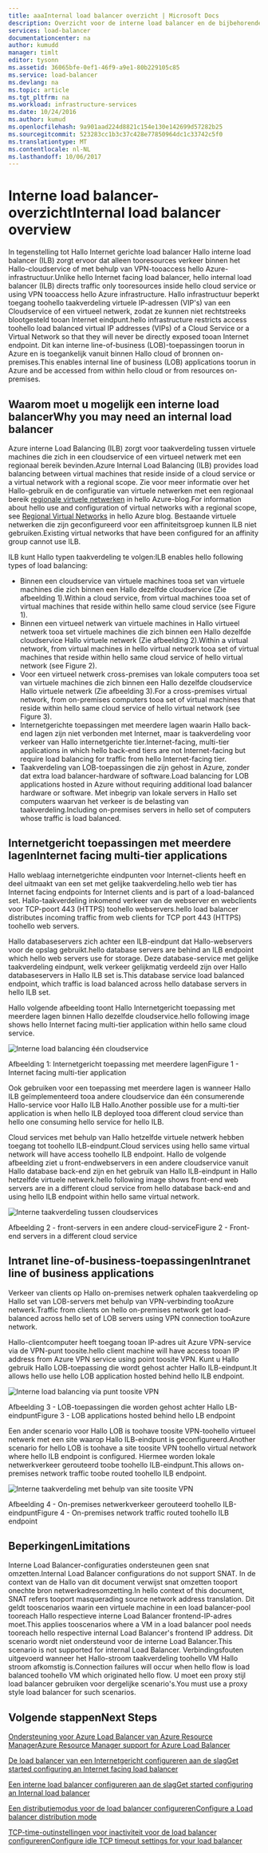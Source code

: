 ```yaml
---
title: aaaInternal load balancer overzicht | Microsoft Docs
description: Overzicht voor de interne load balancer en de bijbehorende functies. De werking van een load balancer voor Azure en mogelijke scenario's tooconfigure interne eindpunten
services: load-balancer
documentationcenter: na
author: kumudd
manager: timlt
editor: tysonn
ms.assetid: 36065bfe-0ef1-46f9-a9e1-80b229105c85
ms.service: load-balancer
ms.devlang: na
ms.topic: article
ms.tgt_pltfrm: na
ms.workload: infrastructure-services
ms.date: 10/24/2016
ms.author: kumud
ms.openlocfilehash: 9a901aad224d8821c154e130e142699d57282b25
ms.sourcegitcommit: 523283cc1b3c37c428e77850964dc1c33742c5f0
ms.translationtype: MT
ms.contentlocale: nl-NL
ms.lasthandoff: 10/06/2017
---
```

# <a name="internal-load-balancer-overview"></a><span data-ttu-id="d2cd2-103">Interne load balancer-overzicht</span><span class="sxs-lookup"><span data-stu-id="d2cd2-103">Internal load balancer overview</span></span>

<span data-ttu-id="d2cd2-104">In tegenstelling tot Hallo Internet gerichte load balancer Hallo interne load balancer (ILB) zorgt ervoor dat alleen tooresources verkeer binnen het Hallo-cloudservice of met behulp van VPN-tooaccess hello Azure-infrastructuur.</span><span class="sxs-lookup"><span data-stu-id="d2cd2-104">Unlike hello Internet facing load balancer, hello internal load balancer (ILB) directs traffic only tooresources inside hello cloud service or using VPN tooaccess hello Azure infrastructure.</span></span> <span data-ttu-id="d2cd2-105">Hallo infrastructuur beperkt toegang toohello taakverdeling virtuele IP-adressen (VIP's) van een Cloudservice of een virtueel netwerk, zodat ze kunnen niet rechtstreeks blootgesteld tooan Internet eindpunt.</span><span class="sxs-lookup"><span data-stu-id="d2cd2-105">hello infrastructure restricts access toohello load balanced virtual IP addresses (VIPs) of a Cloud Service or a Virtual Network so that they will never be directly exposed tooan Internet endpoint.</span></span> <span data-ttu-id="d2cd2-106">Dit kan interne line-of-business (LOB)-toepassingen toorun in Azure en is toegankelijk vanuit binnen Hallo cloud of bronnen on-premises.</span><span class="sxs-lookup"><span data-stu-id="d2cd2-106">This enables internal line of business (LOB) applications toorun in Azure and be accessed from within hello cloud or from resources on-premises.</span></span>

## <a name="why-you-may-need-an-internal-load-balancer"></a><span data-ttu-id="d2cd2-107">Waarom moet u mogelijk een interne load balancer</span><span class="sxs-lookup"><span data-stu-id="d2cd2-107">Why you may need an internal load balancer</span></span>

<span data-ttu-id="d2cd2-108">Azure interne Load Balancing (ILB) zorgt voor taakverdeling tussen virtuele machines die zich in een cloudservice of een virtueel netwerk met een regionaal bereik bevinden.</span><span class="sxs-lookup"><span data-stu-id="d2cd2-108">Azure Internal Load Balancing (ILB) provides load balancing between virtual machines that reside inside of a cloud service or a virtual network with a regional scope.</span></span> <span data-ttu-id="d2cd2-109">Zie voor meer informatie over het Hallo-gebruik en de configuratie van virtuele netwerken met een regionaal bereik [regionale virtuele netwerken](https://azure.microsoft.com/blog/2014/05/14/regional-virtual-networks/) in hello Azure-blog.</span><span class="sxs-lookup"><span data-stu-id="d2cd2-109">For information about hello use and configuration of virtual networks with a regional scope, see [Regional Virtual Networks](https://azure.microsoft.com/blog/2014/05/14/regional-virtual-networks/) in hello Azure blog.</span></span> <span data-ttu-id="d2cd2-110">Bestaande virtuele netwerken die zijn geconfigureerd voor een affiniteitsgroep kunnen ILB niet gebruiken.</span><span class="sxs-lookup"><span data-stu-id="d2cd2-110">Existing virtual networks that have been configured for an affinity group cannot use ILB.</span></span>

<span data-ttu-id="d2cd2-111">ILB kunt Hallo typen taakverdeling te volgen:</span><span class="sxs-lookup"><span data-stu-id="d2cd2-111">ILB enables hello following types of load balancing:</span></span>

* <span data-ttu-id="d2cd2-112">Binnen een cloudservice van virtuele machines tooa set van virtuele machines die zich binnen een Hallo dezelfde cloudservice (Zie afbeelding 1).</span><span class="sxs-lookup"><span data-stu-id="d2cd2-112">Within a cloud service, from virtual machines tooa set of virtual machines that reside within hello same cloud service (see Figure 1).</span></span>
* <span data-ttu-id="d2cd2-113">Binnen een virtueel netwerk van virtuele machines in Hallo virtueel netwerk tooa set virtuele machines die zich binnen een Hallo dezelfde cloudservice Hallo virtuele netwerk (Zie afbeelding 2).</span><span class="sxs-lookup"><span data-stu-id="d2cd2-113">Within a virtual network, from virtual machines in hello virtual network tooa set of virtual machines that reside within hello same cloud service of hello virtual network (see Figure 2).</span></span>
* <span data-ttu-id="d2cd2-114">Voor een virtueel netwerk cross-premises van lokale computers tooa set van virtuele machines die zich binnen een Hallo dezelfde cloudservice Hallo virtuele netwerk (Zie afbeelding 3).</span><span class="sxs-lookup"><span data-stu-id="d2cd2-114">For a cross-premises virtual network, from on-premises computers tooa set of virtual machines that reside within hello same cloud service of hello virtual network (see Figure 3).</span></span>
* <span data-ttu-id="d2cd2-115">Internetgerichte toepassingen met meerdere lagen waarin Hallo back-end lagen zijn niet verbonden met Internet, maar is taakverdeling voor verkeer van Hallo internetgerichte tier.</span><span class="sxs-lookup"><span data-stu-id="d2cd2-115">Internet-facing, multi-tier applications in which hello back-end tiers are not Internet-facing but require load balancing for traffic from hello Internet-facing tier.</span></span>
* <span data-ttu-id="d2cd2-116">Taakverdeling van LOB-toepassingen die zijn gehost in Azure, zonder dat extra load balancer-hardware of software.</span><span class="sxs-lookup"><span data-stu-id="d2cd2-116">Load balancing for LOB applications hosted in Azure without requiring additional load balancer hardware or software.</span></span> <span data-ttu-id="d2cd2-117">Met inbegrip van lokale servers in Hallo set computers waarvan het verkeer is de belasting van taakverdeling.</span><span class="sxs-lookup"><span data-stu-id="d2cd2-117">Including on-premises servers in hello set of computers whose traffic is load balanced.</span></span>

## <a name="internet-facing-multi-tier-applications"></a><span data-ttu-id="d2cd2-118">Internetgericht toepassingen met meerdere lagen</span><span class="sxs-lookup"><span data-stu-id="d2cd2-118">Internet facing multi-tier applications</span></span>

<span data-ttu-id="d2cd2-119">Hallo weblaag internetgerichte eindpunten voor Internet-clients heeft en deel uitmaakt van een set met gelijke taakverdeling.</span><span class="sxs-lookup"><span data-stu-id="d2cd2-119">hello web tier has Internet facing endpoints for Internet clients and is part of a load-balanced set.</span></span> <span data-ttu-id="d2cd2-120">Hallo-taakverdeling inkomend verkeer van de webserver en webclients voor TCP-poort 443 (HTTPS) toohello webservers.</span><span class="sxs-lookup"><span data-stu-id="d2cd2-120">hello load balancer  distributes incoming traffic from web clients for TCP port 443 (HTTPS) toohello web servers.</span></span>

<span data-ttu-id="d2cd2-121">Hallo databaseservers zich achter een ILB-eindpunt dat Hallo-webservers voor de opslag gebruikt.</span><span class="sxs-lookup"><span data-stu-id="d2cd2-121">hello database servers are behind an ILB endpoint which hello web servers use for storage.</span></span> <span data-ttu-id="d2cd2-122">Deze database-service met gelijke taakverdeling eindpunt, welk verkeer gelijkmatig verdeeld zijn over Hallo databaseservers in Hallo ILB set is.</span><span class="sxs-lookup"><span data-stu-id="d2cd2-122">This database service load balanced endpoint, which traffic is load balanced across hello database servers in hello ILB set.</span></span>

<span data-ttu-id="d2cd2-123">Hallo volgende afbeelding toont Hallo Internetgericht toepassing met meerdere lagen binnen Hallo dezelfde cloudservice.</span><span class="sxs-lookup"><span data-stu-id="d2cd2-123">hello following image shows hello Internet facing multi-tier application within hello same cloud service.</span></span>

![Interne load balancing één cloudservice](./media/load-balancer-internal-overview/IC736321.png)

<span data-ttu-id="d2cd2-125">Afbeelding 1: Internetgericht toepassing met meerdere lagen</span><span class="sxs-lookup"><span data-stu-id="d2cd2-125">Figure 1 - Internet facing multi-tier application</span></span>

<span data-ttu-id="d2cd2-126">Ook gebruiken voor een toepassing met meerdere lagen is wanneer Hallo ILB geïmplementeerd tooa andere cloudservice dan één consumerende Hallo-service voor Hallo ILB Hallo.</span><span class="sxs-lookup"><span data-stu-id="d2cd2-126">Another possible use for a multi-tier application is when hello ILB deployed tooa different cloud service than hello one consuming hello service for hello ILB.</span></span>

<span data-ttu-id="d2cd2-127">Cloud services met behulp van Hallo hetzelfde virtuele netwerk hebben toegang tot toohello ILB-eindpunt.</span><span class="sxs-lookup"><span data-stu-id="d2cd2-127">Cloud services using hello same virtual network will have access toohello ILB endpoint.</span></span> <span data-ttu-id="d2cd2-128">Hallo de volgende afbeelding ziet u front-endwebservers in een andere cloudservice vanuit Hallo database back-end zijn en het gebruik van Hallo ILB-eindpunt in Hallo hetzelfde virtuele netwerk.</span><span class="sxs-lookup"><span data-stu-id="d2cd2-128">hello following image shows front-end web servers are in a different cloud service from hello database back-end and using hello ILB endpoint within hello same virtual network.</span></span>

![Interne taakverdeling tussen cloudservices](./media/load-balancer-internal-overview/IC744147.png)

<span data-ttu-id="d2cd2-130">Afbeelding 2 - front-servers in een andere cloud-service</span><span class="sxs-lookup"><span data-stu-id="d2cd2-130">Figure 2 - Front-end servers in a different cloud service</span></span>

## <a name="intranet-line-of-business-applications"></a><span data-ttu-id="d2cd2-131">Intranet line-of-business-toepassingen</span><span class="sxs-lookup"><span data-stu-id="d2cd2-131">Intranet line of business applications</span></span>

<span data-ttu-id="d2cd2-132">Verkeer van clients op Hallo on-premises netwerk ophalen taakverdeling op Hallo set van LOB-servers met behulp van VPN-verbinding tooAzure netwerk.</span><span class="sxs-lookup"><span data-stu-id="d2cd2-132">Traffic from clients on hello on-premises network get load-balanced across hello set of LOB servers using VPN connection tooAzure network.</span></span>

<span data-ttu-id="d2cd2-133">Hallo-clientcomputer heeft toegang tooan IP-adres uit Azure VPN-service via de VPN-punt toosite.</span><span class="sxs-lookup"><span data-stu-id="d2cd2-133">hello client machine will have access tooan IP address from Azure VPN service using point toosite VPN.</span></span> <span data-ttu-id="d2cd2-134">Kunt u Hallo gebruik Hallo LOB-toepassing die wordt gehost achter Hallo ILB-eindpunt.</span><span class="sxs-lookup"><span data-stu-id="d2cd2-134">It allows hello use hello LOB application hosted behind hello ILB endpoint.</span></span>

![Interne load balancing via punt toosite VPN](./media/load-balancer-internal-overview/IC744148.png)

<span data-ttu-id="d2cd2-136">Afbeelding 3 - LOB-toepassingen die worden gehost achter Hallo LB-eindpunt</span><span class="sxs-lookup"><span data-stu-id="d2cd2-136">Figure 3 - LOB applications hosted behind hello LB endpoint</span></span>

<span data-ttu-id="d2cd2-137">Een ander scenario voor Hallo LOB is toohave toosite VPN-toohello virtueel netwerk met een site waarop Hallo ILB-eindpunt is geconfigureerd.</span><span class="sxs-lookup"><span data-stu-id="d2cd2-137">Another scenario for hello LOB is toohave a site toosite VPN toohello virtual network where hello ILB endpoint is configured.</span></span> <span data-ttu-id="d2cd2-138">Hiermee worden lokale netwerkverkeer gerouteerd toobe toohello ILB-eindpunt.</span><span class="sxs-lookup"><span data-stu-id="d2cd2-138">This allows on-premises network traffic toobe routed toohello ILB endpoint.</span></span>

![Interne taakverdeling met behulp van site toosite VPN](./media/load-balancer-internal-overview/IC744150.png)

<span data-ttu-id="d2cd2-140">Afbeelding 4 - On-premises netwerkverkeer gerouteerd toohello ILB-eindpunt</span><span class="sxs-lookup"><span data-stu-id="d2cd2-140">Figure 4 - On-premises network traffic routed toohello ILB endpoint</span></span>

## <a name="limitations"></a><span data-ttu-id="d2cd2-141">Beperkingen</span><span class="sxs-lookup"><span data-stu-id="d2cd2-141">Limitations</span></span>

<span data-ttu-id="d2cd2-142">Interne Load Balancer-configuraties ondersteunen geen snat omzetten.</span><span class="sxs-lookup"><span data-stu-id="d2cd2-142">Internal Load Balancer configurations do not support SNAT.</span></span> <span data-ttu-id="d2cd2-143">In de context van de Hallo van dit document verwijst snat omzetten tooport onechte bron netwerkadresomzetting.</span><span class="sxs-lookup"><span data-stu-id="d2cd2-143">In hello context of this document, SNAT refers tooport masquerading source  network address translation.</span></span>  <span data-ttu-id="d2cd2-144">Dit geldt tooscenarios waarin een virtuele machine in een load balancer-pool tooreach Hallo respectieve interne Load Balancer frontend-IP-adres moet.</span><span class="sxs-lookup"><span data-stu-id="d2cd2-144">This applies tooscenarios where a VM in a load balancer pool needs tooreach hello respective internal Load Balancer's frontend IP address.</span></span> <span data-ttu-id="d2cd2-145">Dit scenario wordt niet ondersteund voor de interne Load Balancer.</span><span class="sxs-lookup"><span data-stu-id="d2cd2-145">This scenario is not supported for internal Load Balancer.</span></span> <span data-ttu-id="d2cd2-146">Verbindingsfouten uitgevoerd wanneer het Hallo-stroom taakverdeling toohello VM Hallo stroom afkomstig is.</span><span class="sxs-lookup"><span data-stu-id="d2cd2-146">Connection failures will occur when hello flow is load balanced toohello VM which originated hello flow.</span></span> <span data-ttu-id="d2cd2-147">U moet een proxy stijl load balancer gebruiken voor dergelijke scenario's.</span><span class="sxs-lookup"><span data-stu-id="d2cd2-147">You must use a proxy style load balancer for such scenarios.</span></span>

## <a name="next-steps"></a><span data-ttu-id="d2cd2-148">Volgende stappen</span><span class="sxs-lookup"><span data-stu-id="d2cd2-148">Next Steps</span></span>

[<span data-ttu-id="d2cd2-149">Ondersteuning voor Azure Load Balancer van Azure Resource Manager</span><span class="sxs-lookup"><span data-stu-id="d2cd2-149">Azure Resource Manager support for Azure Load Balancer</span></span>](load-balancer-arm.md)

[<span data-ttu-id="d2cd2-150">De load balancer van een Internetgericht configureren aan de slag</span><span class="sxs-lookup"><span data-stu-id="d2cd2-150">Get started configuring an Internet facing load balancer</span></span>](load-balancer-get-started-internet-arm-ps.md)

[<span data-ttu-id="d2cd2-151">Een interne load balancer configureren aan de slag</span><span class="sxs-lookup"><span data-stu-id="d2cd2-151">Get started configuring an Internal load balancer</span></span>](load-balancer-get-started-ilb-arm-ps.md)

[<span data-ttu-id="d2cd2-152">Een distributiemodus voor de load balancer configureren</span><span class="sxs-lookup"><span data-stu-id="d2cd2-152">Configure a Load balancer distribution mode</span></span>](load-balancer-distribution-mode.md)

[<span data-ttu-id="d2cd2-153">TCP-time-outinstellingen voor inactiviteit voor de load balancer configureren</span><span class="sxs-lookup"><span data-stu-id="d2cd2-153">Configure idle TCP timeout settings for your load balancer</span></span>](load-balancer-tcp-idle-timeout.md)
